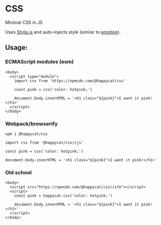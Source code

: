 # CSS

Minimal CSS in JS

Uses [Stylis.js](https://github.com/thysultan/stylis.js) and auto-injects style (similar to [emotion](https://github.com/emotion-js/emotion)).

## Usage:

### ECMAScript modules (esm)

```
<body>
  <script type="module">
    import css from 'https://npmcdn.com/@happycat/css'

    const pink = css('color: hotpink;')
    
    document.body.innerHTML = '<h1 class="${pink}">I want it pink!</h1>'
  </script>
</body>
```

### Webpack/browserify

`npm i @happycat/css`

```
import css from '@happycat/css/cjs'

const pink = css('color: hotpink;')

document.body.innerHTML = '<h1 class="${pink}">I want it pink!</h1>'
```

### Old school

```
<body>
  <script src="https://npmcdn.com/@happycat/css/iife"></script>
  <script>
    const pink = happycat.css('color: hotpink;')
    
    document.body.innerHTML = '<h1 class="${pink}">I want it pink!</h1>'
  </script>
</body>
```
